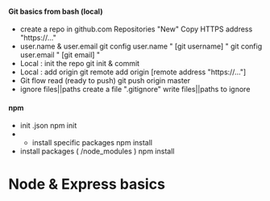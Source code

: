 #### Git basics from bash (local)
  * create a repo in github.com
Repositories "New"
Copy HTTPS address "https://..."
  * user.name & user.email
git config user.name " [git username] "
git config user.email " [git email] "
  * Local : init the repo
git init & commit
  * Local : add origin
git remote add origin [remote address "https://..."]
  * Git flow read (ready to push)
git push origin master
  * ignore files||paths
create a file ".gitignore"
write files||paths to ignore

#### npm
  * init .json
npm init
  * * install specific packages
npm install <package>  
  * install packages ( /node_modules )
npm install


# Node & Express basics
